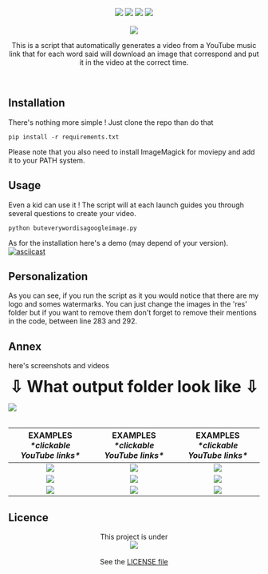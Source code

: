  <p align="center">
	<img src="https://user-images.githubusercontent.com/20740566/71744937-06dfde80-2e69-11ea-9d24-69a2c9b247e3.png">
	<a href="https://www.python.org/"><img src="https://img.shields.io/badge/Made%20with-Python-1f425f.svg"></a>
	<a href="https://github.com/Tutozz/butEveryWordIsAGoogleImage/blob/master/LICENSE"><img src="https://img.shields.io/github/license/Tutozz/butEveryWordIsAGoogleImage.svg"></a>
	<a href="https://github.com/Tutozz/butEveryWordIsAGoogleImage/blob/master/buteverywordisagoogleimage.py"><img src="https://badge-size.herokuapp.com/Tutozz/butEveryWordIsAGoogleImage/master/buteverywordisagoogleimage.py"></a>
	<br><br><a href="https://github.com/Tutozz/"><img src="http://ForTheBadge.com/images/badges/built-with-love.svg"></a><br>
   <p align="center">This is a script that automatically generates a video from a YouTube music link that for each word said will download an image that correspond and put it in the video at the correct time.</p></p>
   <br>

## Installation
There's nothing more simple ! 
Just clone the repo than do that
```
pip install -r requirements.txt
```
Please note that you also need to install ImageMagick for moviepy and add it to your PATH system.

## Usage
Even a kid can use it ! 
The script will at each launch guides you through several questions to create your video.
```
python buteverywordisagoogleimage.py
```
As for the installation here's a demo (may depend of your version).
[![asciicast](https://asciinema.org/a/289474.svg)](https://asciinema.org/a/289474)

## Personalization
As you can see, if you run the script as it you would notice that there are my logo and somes watermarks. You can just change the images in the 'res' folder but if you want to remove them don't forget to remove their mentions in the code, between line 283 and 292.

## Annex
here's screenshots and videos 

<p align="center"><font size="6"><b>⇩ What output folder look like ⇩</b></font></p>
<img src="https://user-images.githubusercontent.com/20740566/71529009-ecdf5280-28e2-11ea-83fd-4f04d766772b.png"><br><br>

| EXAMPLES <br><font size="3"> *\*clickable YouTube links\** | EXAMPLES <br><font size="3"> *\*clickable YouTube links\** | EXAMPLES <br><font size="3"> *\*clickable YouTube links\** |
| :-------------: |:-------------: |:-------------: |
| <a href="https://www.youtube.com/watch?v=eSGm_v872yo"><img src="https://img.youtube.com/vi/eSGm_v872yo/0.jpg"></a> | <a href="https://www.youtube.com/watch?v=mhwexRh3bDQ"><img src="https://img.youtube.com/vi/mhwexRh3bDQ/0.jpg"></a> | <a href="https://www.youtube.com/watch?v=1Q5CtLxCEKU"><img src="https://img.youtube.com/vi/1Q5CtLxCEKU/0.jpg"></a> |
 <a href="https://www.youtube.com/watch?v=9tX0vZpIwks"><img src="https://img.youtube.com/vi/9tX0vZpIwks/0.jpg"></a> | <a href="https://www.youtube.com/watch?v=Cse1wjbStV4"><img src="https://img.youtube.com/vi/Cse1wjbStV4/0.jpg"></a> | <a href="https://www.youtube.com/watch?v=KgGkkV06EmQ"><img src="https://img.youtube.com/vi/KgGkkV06EmQ/0.jpg"></a> |
 <a href="https://www.youtube.com/watch?v=9P-sv_0hqLA"><img src="https://img.youtube.com/vi/9P-sv_0hqLA/0.jpg"></a> | <a href="https://www.youtube.com/watch?v=q031tpoR688"><img src="https://img.youtube.com/vi/q031tpoR688/0.jpg"></a> | <a href="https://www.youtube.com/watch?v=UQdDWCUcINM"><img src="https://img.youtube.com/vi/UQdDWCUcINM/0.jpg"></a> |

## Licence
<p align="center">
This project is under<br> <a href="https://github.com/Tutozz/butEveryWordIsAGoogleImage/blob/master/LICENSE"><img src="https://img.shields.io/github/license/Tutozz/butEveryWordIsAGoogleImage.svg"></a><br><br>
See the <a href="https://github.com/Tutozz/butEveryWordIsAGoogleImage/blob/master/LICENSE">LICENSE file</a>
</p>
